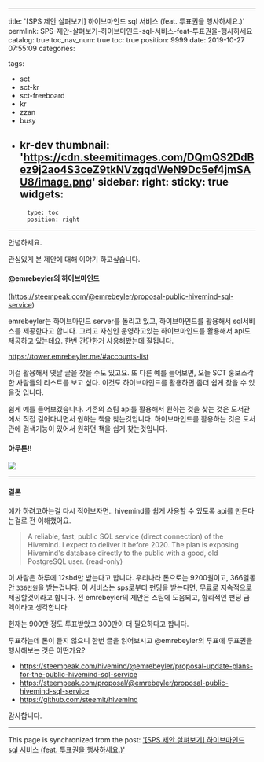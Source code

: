 
---
title: '[SPS 제안 살펴보기] 하이브마인드 sql 서비스 (feat. 투표권을 행사하세요.)'
permlink: SPS-제안-살펴보기-하이브마인드-sql-서비스-feat-투표권을-행사하세요
catalog: true
toc_nav_num: true
toc: true
position: 9999
date: 2019-10-27 07:55:09
categories:

tags:
- sct
- sct-kr
- sct-freeboard
- kr
- zzan
- busy
- kr-dev
thumbnail: 'https://cdn.steemitimages.com/DQmQS2DdBez9j2ao4S3ceZ9tkNVzgqdWeN9Dc5ef4jmSAU8/image.png'
sidebar:
    right:
        sticky: true
widgets:
    -
        type: toc
        position: right
---


안녕하세요.

관심있게 본 제안에 대해 이야기 하고싶습니다.



#### @emrebeyler의 하이브마인드 
(https://steempeak.com/@emrebeyler/proposal-public-hivemind-sql-service)

 emrebeyler는 하이브마인드 server를 돌리고 있고,  하이브마인드를 활용해서 sql서비스를 제공한다고 합니다. 그리고 자신인 운영하고있는 하이브마인드를 활용해서 api도 제공하고 있는데요. 한번 간단한거 사용해봤는데 잘됩니다.

https://tower.emrebeyler.me/#accounts-list

이걸 활용해서 옛날 글을 찾을 수도 있고요. 또 다른 예를 들어보면, 오늘 SCT 홍보소각한 사람들의 리스트를 보고 싶다. 이것도 하이브마인드를 활용하면 좀더 쉽게 찾을 수 있을것 입니다. 

쉽게 예를 들어보겠습니다. 기존의 스팀 api를 활용해서 원하는 것을 찾는 것은 도서관에서 직접 걸어다니면서 원하는 책을 찾는것입니다. 하이브마인드를 활용하는 것은 도서관에 검색기능이 있어서 원하던 책을 쉽게 찾는것입니다.

#### 아무튼!!



![](https://cdn.steemitimages.com/DQmQS2DdBez9j2ao4S3ceZ9tkNVzgqdWeN9Dc5ef4jmSAU8/image.png)

----

#### 결론

얘가 하려고하는걸 다시 적어보자면.. hivemind를 쉽게 사용할 수 있도록 api를 만든다는걸로 전 이해했어요.

> A reliable, fast, public SQL service (direct connection) of the Hivemind. I expect to deliver it before 2020. The plan is exposing Hivemind's database directly to the public with a good, old PostgreSQL user. (read-only)


이 사람은 하루에 12sbd만 받는다고 합니다.  우리나라 돈으로는 9200원이고, 366일동안 `336만원`을 받는겁니다. 이 서비스는 sps로부터 펀딩을 받는다면, 무료로 지속적으로 제공할것이라고 합니다. 전 emrebeyler의 제안은 스팀에 도움되고, 합리적인 펀딩 금액이라고 생각합니다.


현재는 900만 정도 투표받았고 300만이 더 필요하다고 합니다.






투표하는데 돈이 들지 않으니 한번 글을 읽어보시고 @emrebeyler의 투표에 투표권을 행사해보는 것은 어떤가요?

* https://steempeak.com/hivemind/@emrebeyler/proposal-update-plans-for-the-public-hivemind-sql-service
* https://steempeak.com/proposal/@emrebeyler/proposal-public-hivemind-sql-service
* https://github.com/steemit/hivemind

감사합니다.

- - -

This page is synchronized from the post: ['[SPS 제안 살펴보기] 하이브마인드 sql 서비스 (feat. 투표권을 행사하세요.)'](https://steempeak.com/@jacobyu/sps-2019-10-27)
